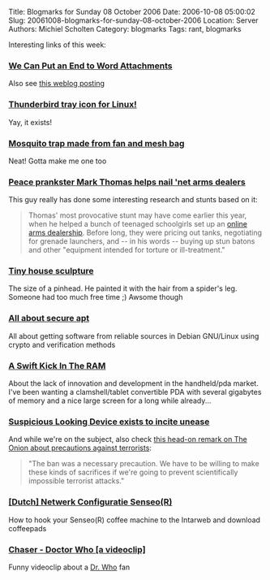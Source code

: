 Title: Blogmarks for Sunday 08 October 2006
Date: 2006-10-08 05:00:02
Slug: 20061008-blogmarks-for-sunday-08-october-2006
Location: Server
Authors: Michiel Scholten
Category: blogmarks
Tags: rant, blogmarks

<p>Interesting links of this week:</p>
<h3><a href="http://www.gnu.org/philosophy/no-word-attachments.html">We Can Put an End to Word Attachments</a></h3>
<p>Also see <a href="http://aquariusoft.org/~mbscholt/index.php?rantid=472">this weblog posting</a></p>
<h3><a href="http://moztraybiff.mozdev.org/">Thunderbird tray icon for Linux!</a></h3>
<p>Yay, it exists!</p>
<h3><a href="http://www.boingboing.net/2006/10/05/mosquito_trap_made_f.html">Mosquito trap made from fan and mesh bag</a></h3>
<p>Neat! Gotta make me one too</p>
<h3><a href="http://www.boingboing.net/2006/10/05/peace_prankster_mark.html">Peace prankster Mark Thomas helps nail 'net arms dealers</a></h3>
<p>This guy really has done some interesting research and stunts based on it:</p>

<blockquote><p class="quote">Thomas' most provocative stunt may have come earlier this year, when he helped a bunch of teenaged schoolgirls set up an <a href="http://www.newstatesman.com/Economy/200604030014">online arms dealership</a>. Before long, they were pricing out tanks, negotiating for grenade launchers, and -- in his words -- buying up stun batons and other "equipment intended for torture or ill-treatment."</p></blockquote>
<h3><a href="http://www.boingboing.net/2006/10/05/tiny_house_sculpture.html">Tiny house sculpture</a></h3>
<p>The size of a pinhead. He painted it with the hair from a spider's leg. Someone had too much free time ;) Awsome though</p>
<h3><a href="http://wiki.debian.org/SecureApt">All about secure apt</a></h3>
<p>All about getting software from reliable sources in Debian GNU/Linux using crypto and verification methods</p>
<h3><a href="http://www.brighthand.com/default.asp?newsID=12495">A Swift Kick In The RAM</a></h3>
<p>About the lack of innovation and development in the handheld/pda market. I've been wanting a clamshell/tablet convertible PDA with several gigabytes of memory and a nice large screen for a long while already...</p>
<h3><a href="http://www.boingboing.net/2006/09/30/suspicious_looking_d.html">Suspicious Looking Device exists to incite unease</a></h3>
<p>And while we're on the subject, also check <a href="http://www.boingboing.net/2006/09/30/war_on_moisture_in_t.html">this head-on remark on The Onion about precautions against terrorists</a>:</p>
<blockquote><p class="quote">"The ban was a necessary precaution. We have to be willing to make these kinds of sacrifices if we're going to prevent scientifically impossible terrorist attacks."</p></blockquote>
<h3><a href="http://www.retecool.com/senseo/">[Dutch] Netwerk Configuratie Senseo(R)</a></h3>
<p>How to hook your Senseo(R) coffee machine to the Intarweb and download coffeepads</p>
<h3><a href="http://youtube.com/watch?v=0s95Mm0cFqg">Chaser - Doctor Who [a videoclip]</a></h3>
<p>Funny videoclip about a <a href="http://www.bbc.co.uk/doctorwho/">Dr. Who</a> fan</p>
